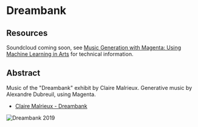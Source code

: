 # Dreambank

## Resources

Soundcloud coming soon, see [Music Generation with Magenta: Using Machine Learning in Arts](https://alexandredubreuil.com/conferences/music-generation-with-magenta/) for technical information.

## Abstract

Music of the "Dreambank" exhibit by Claire Malrieux. Generative music by Alexandre Dubreuil, using Magenta.

- [Claire Malrieux - Dreambank](http://claire-malrieux.com/DreamBank)

![Dreambank 2019](dreambank-2019.jpg)

